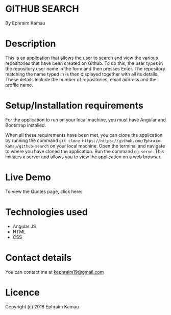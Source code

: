 # GITHUB SEARCH
By Ephraim Kamau

# Description
This is an application that allows the user to search and view the various repositories that have been created on Github. To do this, the user types in the repository user name in the form and then presses Enter. The repository matching the name typed in is then displayed together with all its details. These details include the number of repositories, email address and the profile name.

# Setup/Installation requirements
For the application to run on your local machine, you must have Angular and Bootstrap installed.

When all these requirements have been met, you can clone the   application by running the command `git clone https://https://github.com/Ephraim-Kamau/github-search` on your local machine. Open the terminal and navigate to where you have cloned the application. Run the command `ng serve`. This initiates a server and allows you to view the application on a web browser.

# Live Demo
To view the Quotes page, click here:

# Technologies used
<ul>
<li>Angular JS</li>
<li>HTML</li>
<li>CSS</li>
</ul>

# Contact details
You can contact me at kephraim19@gmail.com

# Licence
Copyright (c) 2018 Ephraim Kamau
